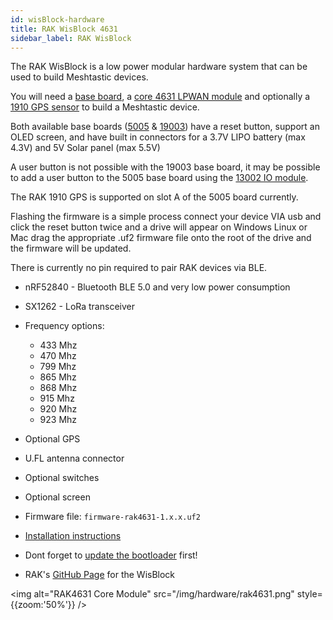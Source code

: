 ```yaml
---
id: wisBlock-hardware
title: RAK WisBlock 4631
sidebar_label: RAK WisBlock
---
```


The RAK WisBlock is a low power modular hardware system that can be used to build Meshtastic devices.  

You will need a [base board](https://store.rakwireless.com/collections/wisblock-base), a [core 4631 LPWAN module](https://store.rakwireless.com/collections/wisblock-core/products/rak4631-lpwan-node) and optionally a [1910 GPS sensor](https://store.rakwireless.com/collections/wisblock-sensor/products/rak1910-max-7q-gnss-location-sensor) to build a Meshtastic device.

Both available base boards ([5005](https://store.rakwireless.com/collections/wisblock-base/products/rak5005-o-base-board) & [19003](https://store.rakwireless.com/collections/wisblock-base/products/wisblock-base-board-rak19003)) have a reset button, support an OLED screen, and have built in connectors for a 3.7V LIPO battery (max 4.3V) and 5V Solar panel (max 5.5V)

A user button is not possible with the 19003 base board, it may be possible to add a user button to the 5005 base board using the [13002 IO module](https://store.rakwireless.com/collections/wisblock-interface/products/adapter-module-rak13002).

The RAK 1910 GPS is supported on slot A of the 5005 board currently.

Flashing the firmware is a simple process connect your device VIA usb and click the reset button twice and a drive will appear on Windows Linux or Mac drag the appropriate .uf2 firmware file onto the root of the drive and the firmware will be updated.

There is currently no pin required to pair RAK devices via BLE.

* nRF52840 - Bluetooth BLE 5.0 and very low power consumption
* SX1262 - LoRa transceiver
* Frequency options:
    * 433 Mhz
    * 470 Mhz
    * 799 Mhz
    * 865 Mhz
    * 868 Mhz
    * 915 Mhz
    * 920 Mhz
    * 923 Mhz
* Optional GPS
* U.FL antenna connector
* Optional switches
* Optional screen


* Firmware file: `firmware-rak4631-1.x.x.uf2`
* [Installation instructions](https://docs.rakwireless.com/Product-Categories/WisBlock/RAK4631/Quickstart/#rak4631-lora-mesh-via-meshtastic)
* Dont forget to [update the bootloader](https://docs.rakwireless.com/Product-Categories/WisBlock/RAK4631/Quickstart/#updating-the-bootloader) first!
* RAK's [GitHub Page](https://github.com/RAKWireless/WisBlock) for the WisBlock

<img alt="RAK4631 Core Module" src="/img/hardware/rak4631.png" style={{zoom:'50%'}} />